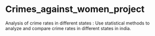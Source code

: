 # Crimes_against_women_project
Analysis of crime rates in different states :
Use statistical methods to analyze and compare crime rates in different states in india.
